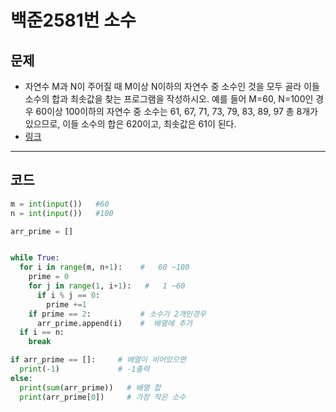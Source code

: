 # 백준2581번 소수

## 문제

- 자연수 M과 N이 주어질 때 M이상 N이하의 자연수 중 소수인 것을 모두 골라 이들 소수의 합과 최솟값을 찾는 프로그램을 작성하시오. 예를 들어 M=60, N=100인 경우 60이상 100이하의 자연수 중 소수는 61, 67, 71, 73, 79, 83, 89, 97 총 8개가 있으므로, 이들 소수의 합은 620이고, 최솟값은 61이 된다.
- [링크](https://www.acmicpc.net/problem/2581)

---

## 코드

```python
m = int(input())   #60
n = int(input())   #100

arr_prime = []


while True:
  for i in range(m, n+1):    #   60 ~100
    prime = 0
    for j in range(1, i+1):   #   1 ~60
      if i % j == 0:
        prime +=1
    if prime == 2:           # 소수가 2개인경우
      arr_prime.append(i)    #  배열에 추가
  if i == n:
    break

if arr_prime == []:     # 배열이 비어있으면
  print(-1)             # -1출력
else:
  print(sum(arr_prime))   # 배열 합
  print(arr_prime[0])     # 가장 작은 소수
```
